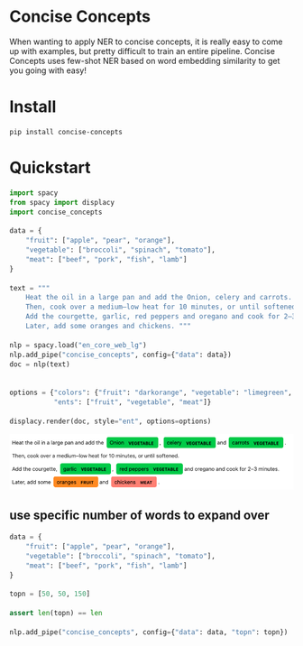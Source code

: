 # Concise Concepts
When wanting to apply NER to concise concepts, it is really easy to come up with examples, but pretty difficult to train an entire pipeline. Concise Concepts uses few-shot NER based on word embedding similarity to get you going with easy!

# Install

```
pip install concise-concepts
```

# Quickstart

```python
import spacy
from spacy import displacy
import concise_concepts

data = {
    "fruit": ["apple", "pear", "orange"],
    "vegetable": ["broccoli", "spinach", "tomato"],
    "meat": ["beef", "pork", "fish", "lamb"]
}

text = """
    Heat the oil in a large pan and add the Onion, celery and carrots. 
    Then, cook over a medium–low heat for 10 minutes, or until softened. 
    Add the courgette, garlic, red peppers and oregano and cook for 2–3 minutes.
    Later, add some oranges and chickens. """

nlp = spacy.load("en_core_web_lg")
nlp.add_pipe("concise_concepts", config={"data": data})
doc = nlp(text)


options = {"colors": {"fruit": "darkorange", "vegetable": "limegreen", "meat": "salmon"},
           "ents": ["fruit", "vegetable", "meat"]}

displacy.render(doc, style="ent", options=options)
```
![example](./img/example.png)
## use specific number of words to expand over

```python
data = {
    "fruit": ["apple", "pear", "orange"],
    "vegetable": ["broccoli", "spinach", "tomato"],
    "meat": ["beef", "pork", "fish", "lamb"]
}

topn = [50, 50, 150]

assert len(topn) == len

nlp.add_pipe("concise_concepts", config={"data": data, "topn": topn})
````


